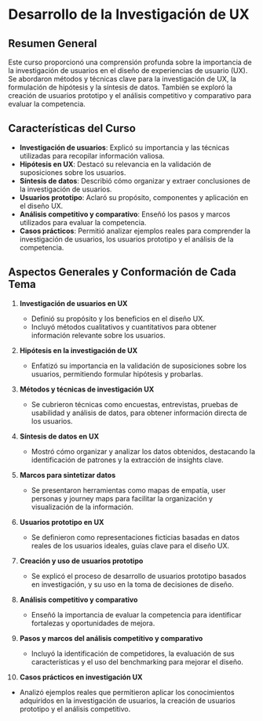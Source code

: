 # Desarrollo de la Investigación de UX

## Resumen General  

Este curso proporcionó una comprensión profunda sobre la importancia de la investigación de usuarios en el diseño de experiencias de usuario (UX). Se abordaron métodos y técnicas clave para la investigación de UX, la formulación de hipótesis y la síntesis de datos. También se exploró la creación de usuarios prototipo y el análisis competitivo y comparativo para evaluar la competencia.   

## Características del Curso  

- **Investigación de usuarios**: Explicó su importancia y las técnicas utilizadas para recopilar información valiosa.  
- **Hipótesis en UX**: Destacó su relevancia en la validación de suposiciones sobre los usuarios.  
- **Síntesis de datos**: Describió cómo organizar y extraer conclusiones de la investigación de usuarios.  
- **Usuarios prototipo**: Aclaró su propósito, componentes y aplicación en el diseño UX.  
- **Análisis competitivo y comparativo**: Enseñó los pasos y marcos utilizados para evaluar la competencia.  
- **Casos prácticos**: Permitió analizar ejemplos reales para comprender la investigación de usuarios, los usuarios prototipo y el análisis de la competencia.  

## Aspectos Generales y Conformación de Cada Tema  

1. **Investigación de usuarios en UX**  
   - Definió su propósito y los beneficios en el diseño UX.  
   - Incluyó métodos cualitativos y cuantitativos para obtener información relevante sobre los usuarios.  

2. **Hipótesis en la investigación de UX**  
   - Enfatizó su importancia en la validación de suposiciones sobre los usuarios, permitiendo formular hipótesis y probarlas.  

3. **Métodos y técnicas de investigación UX**  
   - Se cubrieron técnicas como encuestas, entrevistas, pruebas de usabilidad y análisis de datos, para obtener información directa de los usuarios.  

4. **Síntesis de datos en UX**  
   - Mostró cómo organizar y analizar los datos obtenidos, destacando la identificación de patrones y la extracción de insights clave.  

5. **Marcos para sintetizar datos**  
   - Se presentaron herramientas como mapas de empatía, user personas y journey maps para facilitar la organización y visualización de la información.  

6. **Usuarios prototipo en UX**  
   - Se definieron como representaciones ficticias basadas en datos reales de los usuarios ideales, guías clave para el diseño UX.  

7. **Creación y uso de usuarios prototipo**  
   - Se explicó el proceso de desarrollo de usuarios prototipo basados en investigación, y su uso en la toma de decisiones de diseño.  

8. **Análisis competitivo y comparativo**  
   - Enseñó la importancia de evaluar la competencia para identificar fortalezas y oportunidades de mejora.  

9. **Pasos y marcos del análisis competitivo y comparativo**  
   - Incluyó la identificación de competidores, la evaluación de sus características y el uso del benchmarking para mejorar el diseño.  

10. **Casos prácticos en investigación UX**  
   - Analizó ejemplos reales que permitieron aplicar los conocimientos adquiridos en la investigación de usuarios, la creación de usuarios prototipo y el análisis competitivo.
